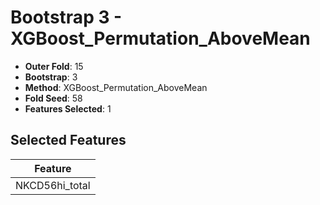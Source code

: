 # Bootstrap 3 - XGBoost_Permutation_AboveMean

- **Outer Fold**: 15
- **Bootstrap**: 3
- **Method**: XGBoost_Permutation_AboveMean
- **Fold Seed**: 58
- **Features Selected**: 1

## Selected Features

| Feature |
|---------|
| NKCD56hi_total |
